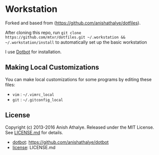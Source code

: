 Workstation
========

Forked and based from (https://github.com/anishathalye/dotfiles).

After cloning this repo, run `git clone https://github.com/mtxr/dotfiles.git ~/.workstation && ~/.workstation/install` to automatically set up the basic workstation

I use [Dotbot](https://github.com/anishathalye/dotbot) for installation.

Making Local Customizations
---------------------------

You can make local customizations for some programs by editing these files:

* `vim` : `~/.vimrc_local`
* `git` : `~/.gitconfig_local`

License
-------

Copyright (c) 2013-2016 Anish Athalye. Released under the MIT License. See [LICENSE.md](LICENSE.md) for details.

* [dotbot](https://github.com/anishathalye/dotbot): https://github.com/anishathalye/dotbot
* [license](LICENSE.md): LICENSE.md
